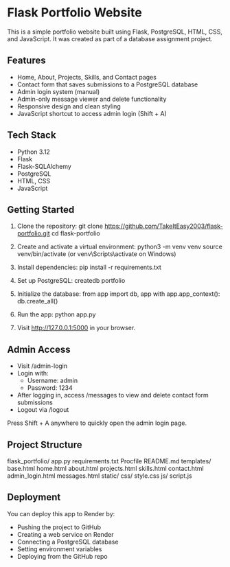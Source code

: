# Flask Portfolio Website

This is a simple portfolio website built using Flask, PostgreSQL, HTML, CSS, and JavaScript. It was created as part of a database assignment project.

## Features

- Home, About, Projects, Skills, and Contact pages
- Contact form that saves submissions to a PostgreSQL database
- Admin login system (manual)
- Admin-only message viewer and delete functionality
- Responsive design and clean styling
- JavaScript shortcut to access admin login (Shift + A)

## Tech Stack

- Python 3.12
- Flask
- Flask-SQLAlchemy
- PostgreSQL
- HTML, CSS
- JavaScript

## Getting Started

1. Clone the repository:
   git clone https://github.com/TakeItEasy2003/flask-portfolio.git
   cd flask-portfolio

2. Create and activate a virtual environment:
   python3 -m venv venv
   source venv/bin/activate  (or venv\Scripts\activate on Windows)

3. Install dependencies:
   pip install -r requirements.txt

4. Set up PostgreSQL:
   createdb portfolio

5. Initialize the database:
   from app import db, app
   with app.app_context():
       db.create_all()

6. Run the app:
   python app.py

7. Visit http://127.0.0.1:5000 in your browser.

## Admin Access

- Visit /admin-login
- Login with:
  - Username: admin
  - Password: 1234
- After logging in, access /messages to view and delete contact form submissions
- Logout via /logout

Press Shift + A anywhere to quickly open the admin login page.

## Project Structure

flask_portfolio/
   app.py
   requirements.txt
   Procfile
   README.md
   templates/
      base.html
      home.html
      about.html
      projects.html
      skills.html
      contact.html
      admin_login.html
      messages.html
   static/
      css/
         style.css
      js/
         script.js

## Deployment

You can deploy this app to Render by:

- Pushing the project to GitHub
- Creating a web service on Render
- Connecting a PostgreSQL database
- Setting environment variables
- Deploying from the GitHub repo
